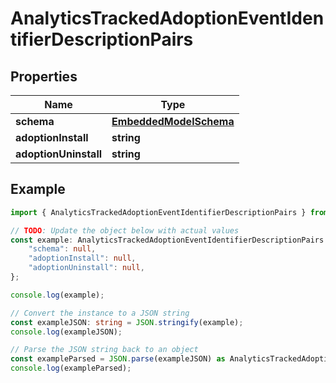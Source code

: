 
# AnalyticsTrackedAdoptionEventIdentifierDescriptionPairs


## Properties

Name | Type
------------ | -------------
**schema** | [**EmbeddedModelSchema**](EmbeddedModelSchema)
**adoptionInstall** | **string**
**adoptionUninstall** | **string**

## Example

```typescript
import { AnalyticsTrackedAdoptionEventIdentifierDescriptionPairs } from '@pieces.app/pieces-os-client';

// TODO: Update the object below with actual values
const example: AnalyticsTrackedAdoptionEventIdentifierDescriptionPairs = {
    "schema": null,
    "adoptionInstall": null,
    "adoptionUninstall": null,
};

console.log(example);

// Convert the instance to a JSON string
const exampleJSON: string = JSON.stringify(example);
console.log(exampleJSON);

// Parse the JSON string back to an object
const exampleParsed = JSON.parse(exampleJSON) as AnalyticsTrackedAdoptionEventIdentifierDescriptionPairs;
console.log(exampleParsed);
```


